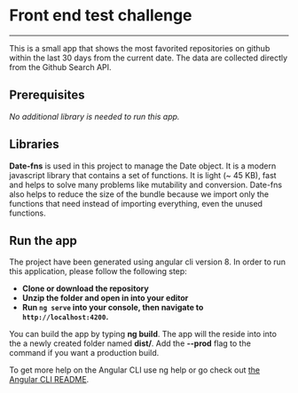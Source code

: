 Front end test challenge
=======================
---

This is a small app that shows the most favorited repositories on github within the last 30 days from the current date. The data are collected directly from the Github Search API.

Prerequisites
------------

*No additional library is needed to run this app.*

Libraries
---------

**Date-fns** is used in this project to manage the Date object. It is a modern javascript library that contains a set of functions. It is light (~ 45 KB), fast and helps to solve many problems like mutability and conversion. Date-fns also helps to reduce the size of the bundle because we import only the functions that need instead of importing everything, even the unused functions.

Run the app
-----------

The project have been generated using angular cli version 8.
In order to run this application, please follow the following step:
  - **Clone or download the repository**
  - **Unzip the folder and open in into your editor**
  - **Run `ng serve` into your console, then navigate to `http://localhost:4200`.**

You can build the app by typing **ng build**. The app will the reside into into the a newly created folder named **dist/**. Add the **--prod** flag to the command if you want a production build.

To get more help on the Angular CLI use ng help or go check out [the Angular CLI README](https://github.com/angular/angular-cli/blob/master/README.md).


